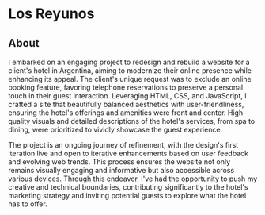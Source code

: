 # Los Reyunos
## About

I embarked on an engaging project to redesign and rebuild a website for a client's hotel in Argentina, aiming to modernize their online presence while enhancing its appeal. The client's unique request was to exclude an online booking feature, favoring telephone reservations to preserve a personal touch in their guest interaction. Leveraging HTML, CSS, and JavaScript, I crafted a site that beautifully balanced aesthetics with user-friendliness, ensuring the hotel's offerings and amenities were front and center. High-quality visuals and detailed descriptions of the hotel's services, from spa to dining, were prioritized to vividly showcase the guest experience.

The project is an ongoing journey of refinement, with the design's first iteration live and open to iterative enhancements based on user feedback and evolving web trends. This process ensures the website not only remains visually engaging and informative but also accessible across various devices. Through this endeavor, I've had the opportunity to push my creative and technical boundaries, contributing significantly to the hotel's marketing strategy and inviting potential guests to explore what the hotel has to offer.
